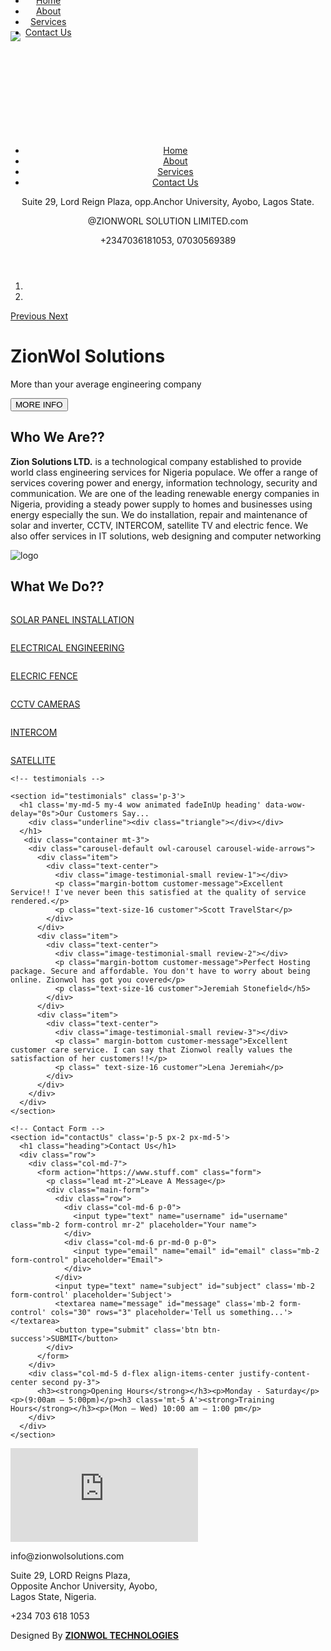 <!DOCTYPE html>
<html lang="en">
<head>
  <meta charset="UTF-8">
  <meta name="viewport" content="width=device-width, initial-scalee=1.0">
  <title>ZionWol Solutions</title>

  <!-- bootstrap -->
  <link rel="stylesheet" href="css/bootstrap.css">
  <link rel="stylesheet" href="css/styles.css">
  <link rel="stylesheet" href="css/animate.css">
  <link rel="stylesheet" href="css/baguetteBox.min.css">
  <link rel="stylesheet" href="css/owl.carousel.css">
  <link href="https://fonts.googleapis.com/css2?family=Open+Sans&display=swap" rel="stylesheet">

  <script src="js/all.js"></script>

  <!-- Animation -->
  <style>
    @keyframes replacementHeader {
      0%{
        display: none;
      }
      1%{
        transform: translateY(-100%);
      }
      100%{
        transform: translateY(0);
        display: flex;
      }
    }
    #replacementHeader{
      animation: replacementHeader 0.7s ease-in-out;
    }
  </style>
</head>
<body>
  <div class='firstAnimation'>
    <img src='img/loader.gif'>
  </div>
  <div class="backToTop" onclick="$('body').goTo();return false;">
    <i class="fa fa-chevron-up"></i>
  </div>

  <!-- Replacement Header on Scroll -->
  <header id="replacementHeader">
    <div class="logo" onanimationstart="this.style.zIndex=1">
      <img src="img/zion-logo(edited).png" alt="">
    </div>
    <nav class='main-nav'>
      <ul class="nav-content">
        <li class="nav-item active"><a class="nav-link" href="index.html">Home</a></li>
        <li class="nav-item"><a href="about.html" class="nav-link">About</a></li>
        <li class="nav-item"><a href="services.html" class="nav-link">Services</a></li>
        <li class="nav-item"><a class="nav-link" href="contact.html">Contact Us</a></li>
      </ul>
    </nav>
        <div class="toggler">
          <div class="bar"></div>
          <div class="bar"></div>
          <div class="bar"></div>
        </div>
  </header>

  <!-- Original Header that gets loaded to the DOM first -->
  <header id='header' class=''>
    <div class="container-fluid d-flex mt-3 mt-md-0">
      <div class="logo animated wow fadeInLeft" data-wow-delay=0.2s onanimationstart="this.style.zIndex=1">
        <img src="img/zion-logo.png" alt="">
      </div>
      <nav class='main-nav'>
        <ul class="nav-content">
          <li class="nav-item active"><a class="nav-link" href="index.html">Home</a></li>
          <li class="nav-item"><a href="about.html" class="nav-link">About</a></li>
          <li class="nav-item"><a href="services.html" class="nav-link">Services</a></li>
          <li class="nav-item"><a class="nav-link" href="contact.html">Contact Us</a></li>
        </ul>
      </nav>
          <div class="toggler">
            <div class="bar"></div>
            <div class="bar"></div>
            <div class="bar"></div>
          </div>
    </div>
    <div class="headerTop animated wow fadeInDown" data-wow-delay="0.08s">
      <p id='heroTopLocation'><i class="fa fa-map-marker-alt"></i> Suite 29, Lord Reign Plaza, opp.Anchor University, Ayobo, Lagos State.</p>
      <p id="heroTopEmail"><i class="fa fa-envelope"></i> @ZIONWORL SOLUTION LIMITED.com</p>
      <p id="heroTopTelephone"><i class="fa fa-phone-alt"></i> +2347036181053, 07030569389</p>
      <div class="heroTopSocials">
        <div class="icon">
          <i class="fab fa-facebook-f"></i>
        </div>
        <div class="icon">
          <i class="fab fa-twitter"></i>
        </div>
        <div class="icon">
          <i class="fa fa-envelope-open"></i>
        </div>
      </div>
    </div>
  </header>

  <div class="heroImage">
    <div id="carouselExampleIndicators" class="carousel slide carousel-fade" data-ride="carousel">
      <ol class="carousel-indicators">
        <li data-target="#carouselExampleIndicators" data-slide-to="0" class="active"></li>
        <li data-target="#carouselExampleIndicators" data-slide-to="1"></li>
      </ol>
      <div class="carousel-inner">
        <div class="carousel-item" id="first">
          <div class="overlay"></div>
        </div>
        <div class="carousel-item active" id="second">
          <div class="overlay"></div>
        </div>
      </div>
      <a class="carousel-control-prev" href="#carouselExampleIndicators" role="button" data-slide="prev">
        <span class="carousel-control-prev-icon" aria-hidden="true"></span>
        <span class="sr-only">Previous</span>
      </a>
      <a class="carousel-control-next" href="#carouselExampleIndicators" role="button" data-slide="next">
        <span class="carousel-control-next-icon" aria-hidden="true"></span>
        <span class="sr-only">Next</span>
      </a>
    </div>
  </div>
  <div class="hero-Content">
    <div class="content animated fadeIn wow" data-wow-delay="0.7s">
      <h1>ZionWol Solutions</h1>
      <p>More than your average engineering company</p>
      <button class='button' id ='cta-btn'>MORE INFO</button>
    </div>
  </div>
  
  <div class="mainArea">
    <section id="aboutUs">
      <div class="test">
        <h1 class='mb-md-5 wow animated fadeInUp heading' data-wow-delay="0s">Who We Are??
          <div class="underline"><div class="triangle"></div></div>
        </h1>
        <div class="row align-items-center">
          <div class="col-12 col-md-8">
            <div class="wrapper">
              <p class='wow animated fadeInUp' data-wow-delay="1.8"><strong>Zion Solutions LTD.</strong> is a technological company established to provide world class engineering services for Nigeria populace. We offer a range of services covering power and energy, information technology, security and communication. We are one of the leading renewable energy companies in Nigeria, providing a steady power supply to homes and businesses using energy especially the sun. We do installation, repair and maintenance of solar and inverter, CCTV, INTERCOM, satellite TV and electric fence. We also offer services in IT solutions, web designing and computer networking</p>
            </div>
          </div>
          <div class="col-12 col-md-4 animated wow fadeIn" data-wow-delay="0.7s">
              <img src="img/zion-logo.png" alt="logo">
          </div>
        </div>
      </div>
    </section>
    <section id="ourServices">
      <div class="test container">
        <div class="row align-items-center">
          <h1 class='my-md-5 my-4 wow animated fadeInUp heading' data-wow-delay="0s">What We Do??
            <div class="underline"><div class="triangle"></div></div>
          </h1>
          <div class="wedo">
            <div class="container tz-gallery">
              <div class="row">
                <div class="col-md-4 mt-3 mt-md-0 wow animated fadeInUp" data-wow-delay="0.1s">
                  <a href="img/800px-Solar_panels_on_a_roof.jpg" class="lightbox lightbox-stuff" id = one>
                    <img src="img/800px-Solar_panels_on_a_roof.jpg" alt="" class="d-none">
                    <p class="lightbox-text">SOLAR PANEL INSTALLATION</p>
                  </a>
                </div>
                <div class="col-md-4 mt-3 mt-md-0 wow animated fadeInUp" data-wow-delay="0.2s">
                  <a href="img/zion workers.jpg" class="lightbox lightbox-stuff" id = two>
                    <img src="img/zion workers.jpg" alt="" class="d-none">
                    <p class="lightbox-text">ELECTRICAL ENGINEERING</p></a>
                </div>
                <div class="col-md-4 mt-3 mt-md-0 wow animated fadeInUp" data-wow-delay="0.s">
                  <img src="img/electric fence.jpeg" alt="" class="d-none">
                  <a href="img/electric fence.jpeg" class="lightbox lightbox-stuff" id = three>
                    <p class="lightbox-text">ELECRIC FENCE</p></a>
                </div>
              </div>
              <div class="row mt-3">
                <div class="col-md-4 mt-3 mt-md-0 wow animated fadeInUp" data-wow-delay="0.4s">
                  <a href="img/cctv to use.png" class="lightbox lightbox-stuff" id = four>
                    <img src="img/cctv to use.png" alt="" class="d-none">
                    <p class="lightbox-text">CCTV CAMERAS</p></a>
                </div>
                <div class="col-md-4 mt-3 mt-md-0 wow animated fadeInUp" data-wow-delay="0.5s">
                  <a href="img/zion-intercom.png" class="lightbox lightbox-stuff" id = five>
                    <img src="img/zion-intercom.png" alt="" class="d-none">
                    <p class="lightbox-text">INTERCOM</p></a>
                </div>
                <div class="col-md-4 mt-3 mt-md-0 wow animated fadeInUp" data-wow-delay="0.6s">
                  <a href="img/zion-satellite.png" class="lightbox lightbox-stuff" id = six>
                    <img src="img/zion-satellite.png" alt="" class="d-none">
                  <p class="lightbox-text">SATELLITE</p></a>
                </div>
              </div>
            </div>
          </div>
        </div>
      </div>
    </section>

    <!-- testimonials -->

    <section id="testimonials" class='p-3'>
      <h1 class='my-md-5 my-4 wow animated fadeInUp heading' data-wow-delay="0s">Our Customers Say...
        <div class="underline"><div class="triangle"></div></div>
      </h1>
       <div class="container mt-3">
        <div class="carousel-default owl-carousel carousel-wide-arrows">
          <div class="item">
            <div class="text-center">
              <div class="image-testimonial-small review-1"></div>
              <p class="margin-bottom customer-message">Excellent Service!! I've never been this satisfied at the quality of service rendered.</p>
              <p class="text-size-16 customer">Scott TravelStar</p>
            </div>
          </div>
          <div class="item"> 
            <div class="text-center">
              <div class="image-testimonial-small review-2"></div>
              <p class="margin-bottom customer-message">Perfect Hosting package. Secure and affordable. You don't have to worry about being online. Zionwol has got you covered</p>
              <p class="text-size-16 customer">Jeremiah Stonefield</h5>
            </div>
          </div>
          <div class="item">
            <div class="text-center">
              <div class="image-testimonial-small review-3"></div>
              <p class=" margin-bottom customer-message">Excellent customer care service. I can say that Zionwol really values the satisfaction of her customers!!</p>
              <p class=" text-size-16 customer">Lena Jeremiah</p>
            </div>
          </div>
        </div>
      </div>
    </section>

    <!-- Contact Form -->
    <section id="contactUs" class='p-5 px-2 px-md-5'>
      <h1 class="heading">Contact Us</h1>
      <div class="row">
        <div class="col-md-7">
          <form action="https://www.stuff.com" class="form">
            <p class="lead mt-2">Leave A Message</p>
            <div class="main-form">
              <div class="row">
                <div class="col-md-6 p-0">
                  <input type="text" name="username" id="username" class="mb-2 form-control mr-2" placeholder="Your name">
                </div>
                <div class="col-md-6 pr-md-0 p-0">
                  <input type="email" name="email" id="email" class="mb-2 form-control" placeholder="Email">
                </div>
              </div>
              <input type="text" name="subject" id="subject" class='mb-2 form-control' placeholder='Subject'>
              <textarea name="message" id="message" class='mb-2 form-control' cols="30" rows="3" placeholder='Tell us something...'></textarea>
              <button type="submit" class='btn btn-success'>SUBMIT</button>
            </div>
          </form>
        </div>
        <div class="col-md-5 d-flex align-items-center justify-content-center second py-3">
          <h3><strong>Opening Hours</strong></h3><p>Monday - Saturday</p><p>(9:00am – 5:00pm)</p><h3 class='mt-5 A'><strong>Training Hours</strong></h3><p>(Mon – Wed) 10:00 am – 1:00 pm</p>
        </div>
      </div>
    </section>
  </div>
  <footer>
    <div class="end row pt-5" >
      <div class="col-md-6">
        <iframe src="https://www.google.com/maps/embed?pb=!1m18!1m12!1m3!1d990.8424634290632!2d3.242289796471597!3d6.6008752129569865!2m3!1f0!2f0!3f0!3m2!1i1024!2i768!4f13.1!3m3!1m2!1s0x103b9a8d5e41a731%3A0x893bee9fb0fd2b81!2sAnchor%20University!5e0!3m2!1sen!2sng!4v1599497723843!5m2!1sen!2sng" frameborder="0" style="border:0;" allowfullscreen="" aria-hidden="false" tabindex="0"></iframe>
      </div>
      <div class="col-md-4 second-footer-col">
        <p class='mb-4 mt-5'><i class="fa fa-envelope-open fa-2x d-block text-success mb-2"></i> info@zionwolsolutions.com</p>
        <p class='mb-4'><i class="fa-map-marker-alt fa fa-2x d-block text-success mb-2"></i> Suite 29, LORD Reigns Plaza,</br> Opposite Anchor University, Ayobo,</br> Lagos State, Nigeria.</p>
        <p class='mb-4'><i class="fab fa-whatsapp fa-2x class='mb-4'x d-block text-success mb-2"></i> +234 703 618 1053 </p>
      </div>
      <div class="col-md-2 d-flex align-items-center justify-content-center">
        <div class="share">
          <div class="btn">
            <i class="fab fa-facebook-f"></i>
          </div>
          <div class="btn">
            <i class="fab fa-twitter"></i>
          </div>
          <div class="btn">
            <i class="fa fa-envelope"></i>
          </div>
          <div class="btn">
            <i class="fab fa-instagram"></i>
          </div>
        </div>
      </div>
        </div>
      </div>
       <!-- <div class="social1">
      <p id='big' class='end-text'>SHARE</p>
      <p id="small" class='end-text'>ON YOUR</p>
      <p id ='social' class='end-text'>SOCIAL PLATFORMS</p>
      </div> -->
    <div class="least">
      <p>Designed By <a href="index.html"><strong>ZIONWOL TECHNOLOGIES</strong></a></p>
    </div>
  </footer>
  <script src="js/jquery.min.js"></script>
  <script src="js/owl.carousel.js"></script>
  <script src="js/wow.min.js"></script>
  <script src="js/bootstrap.js"></script>
  <script src="js/smoothscroll.js"></script>
  <script src="js/main.js"></script>
  <script src="js/baguetteBox.min.js"></script>
</body>
</html>
